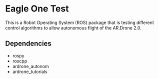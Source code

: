# Eagle One Test

This is a Robot Operating System (ROS) package that is testing different control algorithms to allow autonomous
flight of the AR.Drone 2.0.

## Dependencies
* rospy
* roscpp
* ardrone_autonom
* ardrone_tutorials
